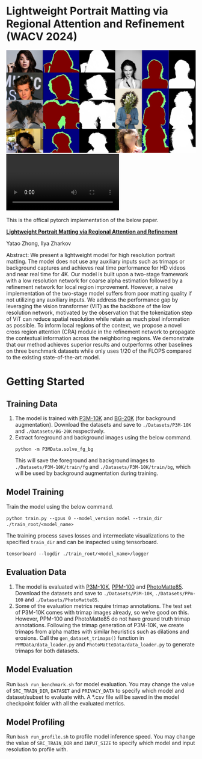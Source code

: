 # Lightweight Portrait Matting via Regional Attention and Refinement (WACV 2024)

![image results](assets/trimap_viz2.jpg)
![demo video](assets/es2_.mp4)

This is the offical pytorch implementation of the below paper.

[**Lightweight Portrait Matting via Regional Attention and Refinement**](https://arxiv.org/abs/2311.03770)

Yatao Zhong, Ilya Zharkov

Abstract:
We present a lightweight model for high resolution portrait matting. The model does not use any auxiliary inputs such as trimaps or background captures and achieves real time performance for HD videos and near real time for 4K. Our model is built upon a two-stage framework with a low resolution network for coarse alpha estimation followed by a refinement network for local region improvement. However, a naive implementation of the two-stage model suffers from poor matting quality if not utilizing any auxiliary inputs. We address the performance gap by leveraging the vision transformer (ViT) as the backbone of the low resolution network, motivated by the observation that the tokenization step of ViT can reduce spatial resolution while retain as much pixel information as possible. To inform local regions of the context, we propose a novel cross region attention (CRA) module in the refinement network to propagate the contextual information across the neighboring regions. We demonstrate that our method achieves superior results and outperforms other baselines on three benchmark datasets while only uses $1/20$ of the FLOPS compared to the existing state-of-the-art model.

# Getting Started

## Training Data
1. The model is trained with [P3M-10K](https://github.com/JizhiziLi/P3M/tree/master?tab=readme-ov-file) and [BG-20K](https://github.com/JizhiziLi/GFM) (for background augmentation). Download the datasets and save to `./Datasets/P3M-10K` and `./Datasets/BG-20K` respectively.
2. Extract foreground and background images using the below command.
    ```
    python -m P3MData.solve_fg_bg
    ```
    This will save the foreground and background images to `./Datasets/P3M-10K/train/fg` and  `./Datasets/P3M-10K/train/bg`, which will be used by background augmentation during training.

## Model Training
Train the model using the below command.
```
python train.py --gpus 0 --model_version model --train_dir ./train_root/<model_name>
```
The training process saves losses and intermediate visualizations to the specified `train_dir` and can be inspected using tensorboard.
```
tensorboard --logdir ./train_root/<model_name>/logger
```

## Evaluation Data
1. The model is evaluated with [P3M-10K](https://github.com/JizhiziLi/P3M/tree/master?tab=readme-ov-file), [PPM-100]() and [PhotoMatte85](). Download the datasets and save to `./Datasets/P3M-10K`, `./Datasets/PPm-100` and `./Datasets/PhotoMatte85`.
2. Some of the evaluation metrics require trimap annotations. The test set of P3M-10K comes with trimap images already, so we're good on this. However, PPM-100 and PhotoMatte85 do not have ground truth trimap annotations. Following the trimap generation of P3M-10K, we create trimaps from alpha mattes with similar heuristics such as dilations and erosions.
Call the `gen_dataset_trimaps()` function in `PPMData/data_loader.py` and `PhotoMatteData/data_loader.py` to generate trimaps for both datasets.

## Model Evaluation
Run `bash run_benchmark.sh` for model evaluation. You may change the value of `SRC_TRAIN_DIR`, `DATASET` and `PRIVACY_DATA` to specify which model and dataset/subset to evaluate with. A *.csv file will be saved in the model checkpoint folder with all the evaluated metrics.

## Model Profiling
Run `bash run_profile.sh` to profile model inference speed. You may change the value of `SRC_TRAIN_DIR` and `INPUT_SIZE` to specify which model and input resolution to profile with.
